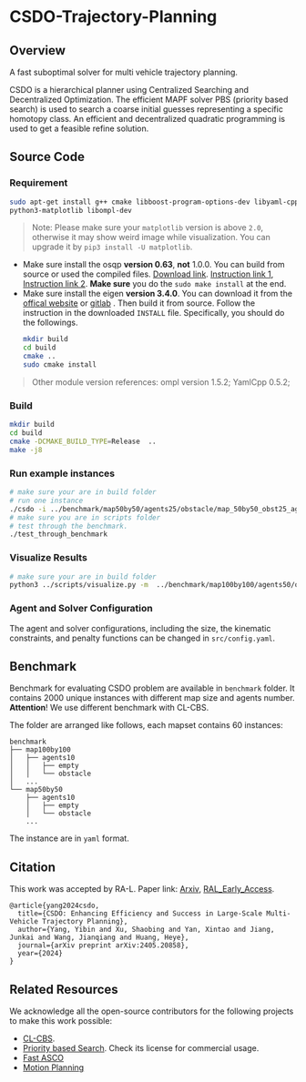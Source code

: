 # CSDO-Trajectory-Planning
## Overview
A fast suboptimal solver for multi vehicle trajectory planning.

CSDO is a hierarchical planner using Centralized Searching and Decentralized Optimization. The efficient MAPF solver PBS (priority based search) is used to search a coarse initial guesses representing a specific homotopy class. An efficient and decentralized quadratic programming is used to get a feasible refine solution.


## Source Code
### Requirement
```bash
sudo apt-get install g++ cmake libboost-program-options-dev libyaml-cpp-dev \
python3-matplotlib libompl-dev
```
> Note: Please make sure your `matplotlib` version is above `2.0`, otherwise it may show weird image while visualization. You can upgrade it by `pip3 install -U matplotlib`.

- Make sure install the osqp **version 0.63**, **not** 1.0.0. You can build from source or used the compiled files. [Download link](https://github.com/osqp/osqp/releases). [Instruction link 1](https://osqp.org/docs/get_started/C.html), [Instruction link 2](https://osqp.org/docs/get_started/sources.html#build-from-sources). **Make sure** you do the `sudo make install` at the end.
- Make sure install the eigen **version 3.4.0**. You can download it from the [offical website](https://eigen.tuxfamily.org/index.php?title=Main_Page) or [gitlab](https://gitlab.com/libeigen/eigen/-/releases) . Then build it from source. Follow the instruction in the downloaded `INSTALL` file. Specifically, you should do the followings.
  ```bash
  mkdir build
  cd build
  cmake ..
  sudo cmake install
  ```

> Other module version references: ompl version 1.5.2; YamlCpp 0.5.2;

### Build
```bash
mkdir build 
cd build
cmake -DCMAKE_BUILD_TYPE=Release  ..
make -j8
```



### Run example instances
```bash
# make sure your are in build folder
# run one instance
./csdo -i ../benchmark/map50by50/agents25/obstacle/map_50by50_obst25_agents25_ex0.yaml -o output.yaml
# make sure you are in scripts folder
# test through the benchmark. 
./test_through_benchmark
```

### Visualize Results
```bash
# make sure your are in build folder
python3 ../scripts/visualize.py -m  ../benchmark/map100by100/agents50/obstacle/map_50by50_obst25_agents25_ex0.yaml  -s output.yaml
```

### Agent and Solver Configuration
The agent and solver configurations, including the size, the kinematic constraints, and penalty functions can be changed in `src/config.yaml`.

## Benchmark

Benchmark for evaluating CSDO problem are available in `benchmark` folder. It contains 2000 unique instances with different map size and agents number. **Attention**! We use different benchmark with CL-CBS.

The folder are arranged like follows, each mapset contains 60 instances:

```
benchmark
├── map100by100
│   ├── agents10
│   │   ├── empty
│   │   └── obstacle
│   ...
└── map50by50
    ├── agents10
    │   ├── empty
    │   └── obstacle
    ...
```

The instance are in `yaml` format.



## Citation 
This work was accepted by RA-L. Paper link: [Arxiv](https://arxiv.org/abs/2405.20858), [RAL_Early_Access](https://ieeexplore.ieee.org/document/10628993).
```
@article{yang2024csdo,
  title={CSDO: Enhancing Efficiency and Success in Large-Scale Multi-Vehicle Trajectory Planning},
  author={Yang, Yibin and Xu, Shaobing and Yan, Xintao and Jiang, Junkai and Wang, Jianqiang and Huang, Heye},
  journal={arXiv preprint arXiv:2405.20858},
  year={2024}
}
```


## Related Resources
We acknowledge all the open-source contributors for the following projects to make this work possible:

- [CL-CBS](https://github.com/APRIL-ZJU/CL-CBS).
- [Priority based Search](https://github.com/Jiaoyang-Li/PBS). Check its license for commercial usage.
- [Fast ASCO](https://github.com/libai1943/MVTP_benchmark)
- [Motion Planning](https://github.com/zhm-real/MotionPlanning)

